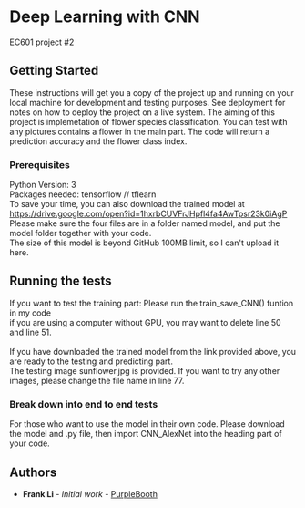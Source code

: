 # Deep Learning with CNN

EC601 project #2

## Getting Started

These instructions will get you a copy of the project up and running on your local machine for development and testing purposes. See deployment for notes on how to deploy the project on a live system. The aiming of this project is implemetation of flower species classification. You can test with any pictures contains a flower in the main part. The code will return a prediction accuracy and the flower class index.

### Prerequisites

Python Version: 3<br>
Packages needed: tensorflow // tflearn<br>
To save your time, you can also download the trained model at https://drive.google.com/open?id=1hxrbCUVFrJHpfl4fa4AwTpsr23k0iAgP<br>
Please make sure the four files are in a folder named model, and put the model folder together with your code.<br>
The size of this model is beyond GitHub 100MB limit, so I can't upload it here.

## Running the tests

If you want to test the training part: Please run the train_save_CNN() funtion in my code<br>
if you are using a computer without GPU, you may want to delete line 50 and line 51.<br>
<br>
If you have downloaded the trained model from the link provided above, you are ready to the testing and predicting part.<br>
The testing image sunflower.jpg is provided. If you want to try any other images, please change the file name in line 77.

### Break down into end to end tests

For those who want to use the model in their own code. Please download the model and .py file, then import CNN_AlexNet into the heading part of your code.

## Authors

* **Frank Li** - *Initial work* - [PurpleBooth](https://github.com/FrankLiOnLine)
